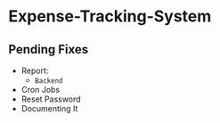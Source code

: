 # Expense-Tracking-System
## Pending Fixes

- Report:
  - `Backend`
- Cron Jobs
- Reset Password
- Documenting It
  
